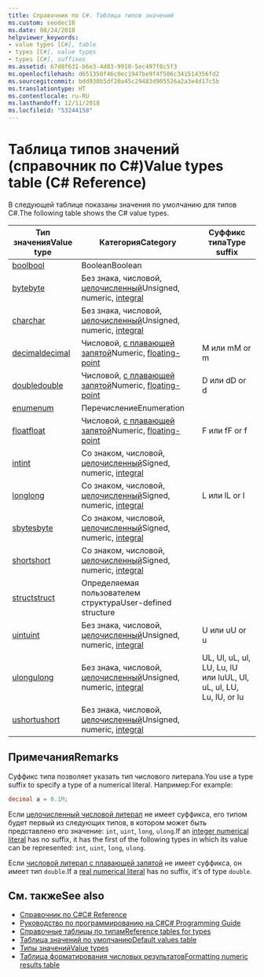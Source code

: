```yaml
---
title: Справочник по C#. Таблица типов значений
ms.custom: seodec18
ms.date: 08/24/2018
helpviewer_keywords:
- value types [C#], table
- types [C#], value types
- types [C#], suffixes
ms.assetid: 67d8f631-b6e3-4d83-9910-5ec497f8c5f3
ms.openlocfilehash: d651350f46c0ec1947be9f4f586c341514356fd2
ms.sourcegitcommit: bdd930b5df20a45c29483d905526a2a3e4d17c5b
ms.translationtype: HT
ms.contentlocale: ru-RU
ms.lasthandoff: 12/11/2018
ms.locfileid: "53244158"
---
```

# <a name="value-types-table-c-reference"></a><span data-ttu-id="3c336-102">Таблица типов значений (справочник по C#)</span><span class="sxs-lookup"><span data-stu-id="3c336-102">Value types table (C# Reference)</span></span>

<span data-ttu-id="3c336-103">В следующей таблице показаны значения по умолчанию для типов C#.</span><span class="sxs-lookup"><span data-stu-id="3c336-103">The following table shows the C# value types.</span></span>  
  
|<span data-ttu-id="3c336-104">Тип значения</span><span class="sxs-lookup"><span data-stu-id="3c336-104">Value type</span></span>|<span data-ttu-id="3c336-105">Категория</span><span class="sxs-lookup"><span data-stu-id="3c336-105">Category</span></span>|<span data-ttu-id="3c336-106">Суффикс типа</span><span class="sxs-lookup"><span data-stu-id="3c336-106">Type suffix</span></span>|  
|----------------|--------------|-----------------|  
|[<span data-ttu-id="3c336-107">bool</span><span class="sxs-lookup"><span data-stu-id="3c336-107">bool</span></span>](bool.md)|<span data-ttu-id="3c336-108">Boolean</span><span class="sxs-lookup"><span data-stu-id="3c336-108">Boolean</span></span>||  
|[<span data-ttu-id="3c336-109">byte</span><span class="sxs-lookup"><span data-stu-id="3c336-109">byte</span></span>](byte.md)|<span data-ttu-id="3c336-110">Без знака, числовой, [целочисленный](integral-types-table.md)</span><span class="sxs-lookup"><span data-stu-id="3c336-110">Unsigned, numeric, [integral](integral-types-table.md)</span></span>||  
|[<span data-ttu-id="3c336-111">char</span><span class="sxs-lookup"><span data-stu-id="3c336-111">char</span></span>](char.md)|<span data-ttu-id="3c336-112">Без знака, числовой, [целочисленный](integral-types-table.md)</span><span class="sxs-lookup"><span data-stu-id="3c336-112">Unsigned, numeric, [integral](integral-types-table.md)</span></span>||  
|[<span data-ttu-id="3c336-113">decimal</span><span class="sxs-lookup"><span data-stu-id="3c336-113">decimal</span></span>](decimal.md)|<span data-ttu-id="3c336-114">Числовой, [с плавающей запятой](floating-point-types-table.md)</span><span class="sxs-lookup"><span data-stu-id="3c336-114">Numeric, [floating-point](floating-point-types-table.md)</span></span>|<span data-ttu-id="3c336-115">M или m</span><span class="sxs-lookup"><span data-stu-id="3c336-115">M or m</span></span>|  
|[<span data-ttu-id="3c336-116">double</span><span class="sxs-lookup"><span data-stu-id="3c336-116">double</span></span>](double.md)|<span data-ttu-id="3c336-117">Числовой, [с плавающей запятой](floating-point-types-table.md)</span><span class="sxs-lookup"><span data-stu-id="3c336-117">Numeric, [floating-point](floating-point-types-table.md)</span></span>|<span data-ttu-id="3c336-118">D или d</span><span class="sxs-lookup"><span data-stu-id="3c336-118">D or d</span></span>|  
|[<span data-ttu-id="3c336-119">enum</span><span class="sxs-lookup"><span data-stu-id="3c336-119">enum</span></span>](enum.md)|<span data-ttu-id="3c336-120">Перечисление</span><span class="sxs-lookup"><span data-stu-id="3c336-120">Enumeration</span></span>||  
|[<span data-ttu-id="3c336-121">float</span><span class="sxs-lookup"><span data-stu-id="3c336-121">float</span></span>](float.md)|<span data-ttu-id="3c336-122">Числовой, [с плавающей запятой](floating-point-types-table.md)</span><span class="sxs-lookup"><span data-stu-id="3c336-122">Numeric, [floating-point](floating-point-types-table.md)</span></span>|<span data-ttu-id="3c336-123">F или f</span><span class="sxs-lookup"><span data-stu-id="3c336-123">F or f</span></span>|  
|[<span data-ttu-id="3c336-124">int</span><span class="sxs-lookup"><span data-stu-id="3c336-124">int</span></span>](int.md)|<span data-ttu-id="3c336-125">Со знаком, числовой, [целочисленный](integral-types-table.md)</span><span class="sxs-lookup"><span data-stu-id="3c336-125">Signed, numeric, [integral](integral-types-table.md)</span></span>||  
|[<span data-ttu-id="3c336-126">long</span><span class="sxs-lookup"><span data-stu-id="3c336-126">long</span></span>](long.md)|<span data-ttu-id="3c336-127">Со знаком, числовой, [целочисленный](integral-types-table.md)</span><span class="sxs-lookup"><span data-stu-id="3c336-127">Signed, numeric, [integral](integral-types-table.md)</span></span>|<span data-ttu-id="3c336-128">L или l</span><span class="sxs-lookup"><span data-stu-id="3c336-128">L or l</span></span>|  
|[<span data-ttu-id="3c336-129">sbyte</span><span class="sxs-lookup"><span data-stu-id="3c336-129">sbyte</span></span>](sbyte.md)|<span data-ttu-id="3c336-130">Со знаком, числовой, [целочисленный](integral-types-table.md)</span><span class="sxs-lookup"><span data-stu-id="3c336-130">Signed, numeric, [integral](integral-types-table.md)</span></span>||  
|[<span data-ttu-id="3c336-131">short</span><span class="sxs-lookup"><span data-stu-id="3c336-131">short</span></span>](short.md)|<span data-ttu-id="3c336-132">Со знаком, числовой, [целочисленный](integral-types-table.md)</span><span class="sxs-lookup"><span data-stu-id="3c336-132">Signed, numeric, [integral](integral-types-table.md)</span></span>||  
|[<span data-ttu-id="3c336-133">struct</span><span class="sxs-lookup"><span data-stu-id="3c336-133">struct</span></span>](struct.md)|<span data-ttu-id="3c336-134">Определяемая пользователем структура</span><span class="sxs-lookup"><span data-stu-id="3c336-134">User-defined structure</span></span>||  
|[<span data-ttu-id="3c336-135">uint</span><span class="sxs-lookup"><span data-stu-id="3c336-135">uint</span></span>](uint.md)|<span data-ttu-id="3c336-136">Без знака, числовой, [целочисленный](integral-types-table.md)</span><span class="sxs-lookup"><span data-stu-id="3c336-136">Unsigned, numeric, [integral](integral-types-table.md)</span></span>|<span data-ttu-id="3c336-137">U или u</span><span class="sxs-lookup"><span data-stu-id="3c336-137">U or u</span></span>|  
|[<span data-ttu-id="3c336-138">ulong</span><span class="sxs-lookup"><span data-stu-id="3c336-138">ulong</span></span>](ulong.md)|<span data-ttu-id="3c336-139">Без знака, числовой, [целочисленный](integral-types-table.md)</span><span class="sxs-lookup"><span data-stu-id="3c336-139">Unsigned, numeric, [integral](integral-types-table.md)</span></span>|<span data-ttu-id="3c336-140">UL, Ul, uL, ul, LU, Lu, lU или lu</span><span class="sxs-lookup"><span data-stu-id="3c336-140">UL, Ul, uL, ul, LU, Lu, lU, or lu</span></span>|  
|[<span data-ttu-id="3c336-141">ushort</span><span class="sxs-lookup"><span data-stu-id="3c336-141">ushort</span></span>](ushort.md)|<span data-ttu-id="3c336-142">Без знака, числовой, [целочисленный](integral-types-table.md)</span><span class="sxs-lookup"><span data-stu-id="3c336-142">Unsigned, numeric, [integral](integral-types-table.md)</span></span>||  

## <a name="remarks"></a><span data-ttu-id="3c336-143">Примечания</span><span class="sxs-lookup"><span data-stu-id="3c336-143">Remarks</span></span>

<span data-ttu-id="3c336-144">Суффикс типа позволяет указать тип числового литерала.</span><span class="sxs-lookup"><span data-stu-id="3c336-144">You use a type suffix to specify a type of a numerical literal.</span></span> <span data-ttu-id="3c336-145">Например:</span><span class="sxs-lookup"><span data-stu-id="3c336-145">For example:</span></span>

```csharp
decimal a = 0.1M;
```

<span data-ttu-id="3c336-146">Если [целочисленный числовой литерал](~/_csharplang/spec/lexical-structure.md#integer-literals) не имеет суффикса, его типом будет первый из следующих типов, в котором может быть представлено его значение: `int`, `uint`, `long`, `ulong`.</span><span class="sxs-lookup"><span data-stu-id="3c336-146">If an [integer numerical literal](~/_csharplang/spec/lexical-structure.md#integer-literals) has no suffix, it has the first of the following types in which its value can be represented: `int`, `uint`, `long`, `ulong`.</span></span>

<span data-ttu-id="3c336-147">Если [числовой литерал с плавающей запятой](~/_csharplang/spec/lexical-structure.md#real-literals) не имеет суффикса, он имеет тип `double`.</span><span class="sxs-lookup"><span data-stu-id="3c336-147">If a [real numerical literal](~/_csharplang/spec/lexical-structure.md#real-literals) has no suffix, it's of type `double`.</span></span>

## <a name="see-also"></a><span data-ttu-id="3c336-148">См. также</span><span class="sxs-lookup"><span data-stu-id="3c336-148">See also</span></span>

- [<span data-ttu-id="3c336-149">Справочник по C#</span><span class="sxs-lookup"><span data-stu-id="3c336-149">C# Reference</span></span>](../index.md)
- [<span data-ttu-id="3c336-150">Руководство по программированию на C#</span><span class="sxs-lookup"><span data-stu-id="3c336-150">C# Programming Guide</span></span>](../../programming-guide/index.md)
- [<span data-ttu-id="3c336-151">Справочные таблицы по типам</span><span class="sxs-lookup"><span data-stu-id="3c336-151">Reference tables for types</span></span>](reference-tables-for-types.md)
- [<span data-ttu-id="3c336-152">Таблица значений по умолчанию</span><span class="sxs-lookup"><span data-stu-id="3c336-152">Default values table</span></span>](default-values-table.md)
- [<span data-ttu-id="3c336-153">Типы значений</span><span class="sxs-lookup"><span data-stu-id="3c336-153">Value types</span></span>](value-types.md)
- [<span data-ttu-id="3c336-154">Таблица форматирования числовых результатов</span><span class="sxs-lookup"><span data-stu-id="3c336-154">Formatting numeric results table</span></span>](formatting-numeric-results-table.md)
